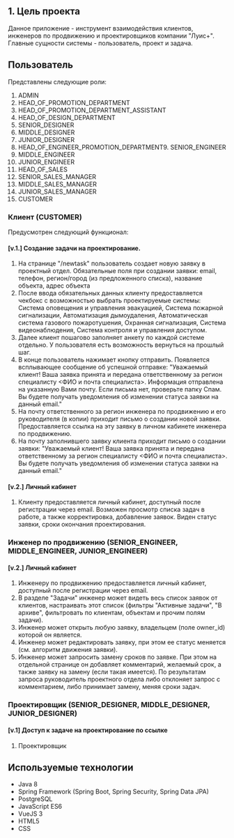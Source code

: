 ## 1. Цель проекта
Данное приложение - инструмент взаимодействия клиентов, инженеров по продвижению и проектировщиков компании "Луис+". 
Главные сущности системы - пользователь, проект и задача. 

## Пользователь
Представлены следующие роли:
1. ADMIN
2. HEAD_OF_PROMOTION_DEPARTMENT
3. HEAD_OF_PROMOTION_DEPARTMENT_ASSISTANT
4. HEAD_OF_DESIGN_DEPARTMENT
5. SENIOR_DESIGNER
6. MIDDLE_DESIGNER
7. JUNIOR_DESIGNER
8. HEAD_OF_ENGINEER_PROMOTION_DEPARTMENT9. SENIOR_ENGINEER
9. MIDDLE_ENGINEER
10. JUNIOR_ENGINEER
11. HEAD_OF_SALES
12. SENIOR_SALES_MANAGER
13. MIDDLE_SALES_MANAGER
14. JUNIOR_SALES_MANAGER
15. CUSTOMER

### Клиент (CUSTOMER)
Предусмотрен следующий функционал:
#### [v.1.] Создание задачи на проектирование. 
1. На странице "/newtask" пользователь создает новую заявку в проектный отдел. Обязательные поля при создании заявки: email, телефон, регион/город (из предложенного списка), название объекта, адрес объекта
2. После ввода обязательных данных клиенту предоставляется чекбокс с возможностью выбрать проектируемые системы: 
Система оповещения и управления эвакуацией, Система пожарной сигнализации, Автоматизация дымоудаления, Автоматическая система газового пожаротушения, Охранная сигнализация, Система видеонаблюдения, Система контроля и управления доступом.
3. Далее клиент пошагово заполняет анкету по каждой системе отдельно. У пользователя есть возможность вернуться на прошлый шаг.
4. В конце пользователь нажимает кнопку отправить. Появляется всплывающее сообщение об успешной отправке: "Уважаемый клиент! Ваша заявка принята и передана ответственному за регион специалисту <ФИО и почта специалиста>. 
Информация отправлена на указанную Вами почту. Если письма нет, проверьте папку Спам. Вы будете получать уведомления об изменении статуса заявки на данный email."
5. На почту ответственного за регион инженера по продвижению и его руководителя (в копии) приходит письмо о создании новой заявки. Предоставляется ссылка на эту заявку в личном кабинете инженера по продвижению. 
6. На почту заполнившего заявку клиента приходит письмо о создании заявки: "Уважаемый клиент! Ваша заявка принята и передана ответственному за регион специалисту <ФИО и почта специалиста>. 
Вы будете получать уведомления об изменении статуса заявки на данный email."
#### [v.2.] Личный кабинет
1. Клиенту предоставляется личный кабинет, доступный после регистрации через email. Возможен просмотр списка задач в работе, а также корректировка, добавление заявок. Виден статус заявки, сроки окончания проектирования.

### Инженер по продвижению (SENIOR_ENGINEER, MIDDLE_ENGINEER, JUNIOR_ENGINEER)
#### [v.2.] Личный кабинет
1. Инженеру по продвижению предоставляется личный кабинет, доступный после регистрации через email. 
2. В разделе "Задачи" инженер может видеть весь список заявок от клиентов, настраивать этот список (фильтры "Активные задачи", "В архиве", фильтровать по клиентам, объектам и прочим полям задачи).
3. Инженер может открыть любую заявку, владельцем (поле owner_id) которой он является.
4. Инженер может редактировать заявку, при этом ее статус меняется (см. алгоритм движения заявки).
5. Инженер может запросить замену сроков по заявке. При этом на отдельной странице он добавляет комментарий, желаемый срок, а также заявку на замену (если такая имеется). По результатам запроса руководитель проектного отдела либо отклоняет запрос с комментарием, либо принимает замену, меняя сроки задач.


### Проектировщик (SENIOR_DESIGNER, MIDDLE_DESIGNER, JUNIOR_DESIGNER)
#### [v.1] Доступ к задаче на проектирование по ссылке
1. Проектировщик 


## Используемые технологии
- Java 8
- Spring Framework (Spring Boot, Spring Security, Spring Data JPA)
- PostgreSQL
- JavaScript ES6
- VueJS 3
- HTML5
- CSS
